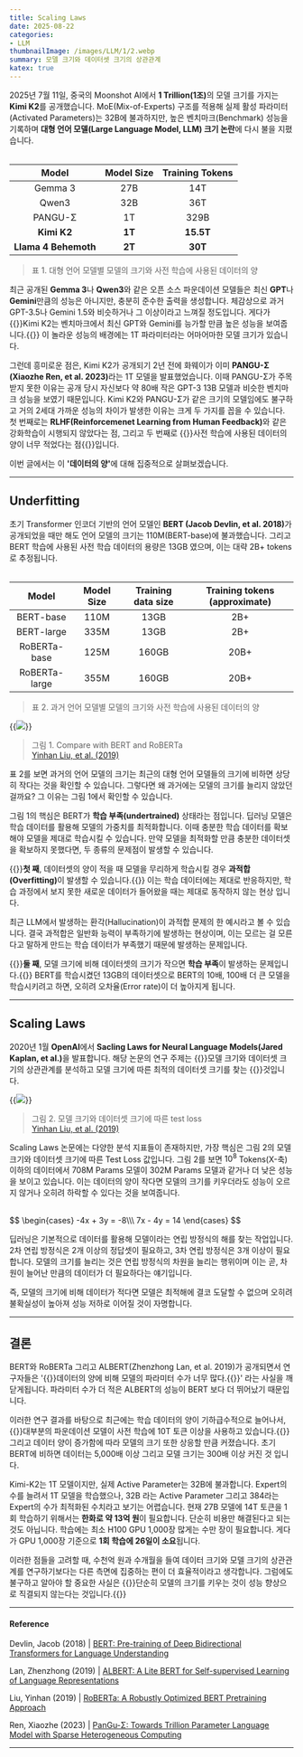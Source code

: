 ```yaml
---
title: Scaling Laws
date: 2025-08-22
categories:
- LLM
thumbnailImage: /images/LLM/1/2.webp
summary: 모델 크기와 데이터셋 크기의 상관관계
katex: true
---
```

2025년 7월 11일, 중국의 Moonshot AI에서 <strong>1 Trillion(1조)</strong>의 모델 크기를 가지는 <strong>Kimi K2</strong>를 공개했습니다. MoE(Mix-of-Experts) 구조를 적용해 실제 활성 파라미터(Activated Parameters)는 32B에 불과하지만, 높은 벤치마크(Benchmark) 성능을 기록하며 <strong>대형 언어 모델(Large Language Model, LLM) 크기 논란</strong>에 다시 불을 지폈습니다.
<br><br>

|Model|Model Size|Training Tokens|
|:-:|:-:|:-:|
|Gemma 3|27B|14T|
|Qwen3|32B|36T|
|PANGU-Σ|1T|329B|
|<strong>Kimi K2</strong>|<strong>1T</strong>|<strong>15.5T</strong>|
|<strong>Llama 4 Behemoth</strong>|<strong>2T</strong>|<strong>30T</strong>|
> 표 1. 대형 언어 모델별  모델의 크기와 사전 학습에 사용된 데이터의 양

최근 공개된 <strong>Gemma 3</strong>나 <strong>Qwen3</strong>와 같은 오픈 소스 파운데이션 모델들은 최신 <strong>GPT</strong>나 <strong>Gemini</strong>만큼의 성능은 아니지만, 충분히 준수한 출력을 생성합니다. 체감상으로 과거 GPT-3.5나 Gemini 1.5와 비슷하거나 그 이상이라고 느껴질 정도입니다. 게다가 {{<hl-text primary>}}Kimi K2는 벤치마크에서 최신 GPT와 Gemini를 능가할 만큼 높은 성능을 보여줍니다.{{</hl-text>}} 이 놀라운 성능의 배경에는 1T 파라미터라는 어마어마한 모델 크기가 있습니다.

그런데 흥미로운 점은, Kimi K2가 공개되기 2년 전에 화웨이가 이미 <strong>PANGU-Σ (Xiaozhe Ren, et al. 2023)</strong>라는 1T 모델을 발표했었습니다. 이때 PANGU-Σ가 주목받지 못한 이유는 공개 당시 자신보다 약 80배 작은 GPT-3 13B 모델과 비슷한 벤치마크 성능을 보였기 때문입니다. Kimi K2와 PANGU-Σ가 같은 크기의 모델임에도 불구하고 거의 2세대 가까운 성능의 차이가 발생한 이유는 크게 두 가지를 꼽을 수 있습니다. 첫 번째로는 <strong>RLHF(Reinforcemenet Learning from Human Feedback)</strong>와 같은 강화학습이 시행되지 않았다는 점, 그리고 두 번째로 {{<hl-text primary>}}사전 학습에 사용된 데이터의 양이 너무 적었다는 점{{</hl-text>}}입니다.

이번 글에서는 이 <strong>'데이터의 양'</strong>에 대해 집중적으로 살펴보겠습니다.

---
## Underfitting
초기 Transformer 인코더 기반의 언어 모델인 <strong>BERT (Jacob Devlin, et al. 2018)</strong>가 공개되었을 때만 해도 언어 모델의 크기는 110M(BERT-base)에 불과했습니다. 그리고 BERT 학습에 사용된 사전 학습 데이터의 용량은 13GB 였으며, 이는 대략 2B+ tokens로 추정됩니다.
<br><br>

|Model|Model Size|Training data size|Training tokens (approximate)|
|:-:|:-:|:-:|:-:|
|BERT-base|110M|13GB|2B+|
|BERT-large|335M|13GB|2B+|
|RoBERTa-base|125M|160GB|20B+|
|RoBERTa-large|355M|160GB|20B+|
> 표 2. 과거 언어 모델별 모델의 크기와 사전 학습에 사용된 데이터의 양

{{<image classes="fig-90 center" src="/images/LLM/1/1.webp">}}
> 그림 1. Compare with BERT and RoBERTa<br>
[Yinhan Liu, et al. (2019)](https://arxiv.org/abs/1907.11692)

표 2를 보면 과거의 언어 모델의 크기는 최근의 대형 언어 모델들의 크기에 비하면 상당히 작다는 것을 확인할 수 있습니다. 그렇다면 왜 과거에는 모델의 크기를 늘리지 않았던 걸까요? 그 이유는 그림 1에서 확인할 수 있습니다.

그림 1의 핵심은 BERT가 <strong>학습 부족(undertrained)</strong> 상태라는 점입니다. 딥러닝 모델은 학습 데이터를 활용해 모델의 가중치를 최적화합니다. 이때 충분한 학습 데이터를 확보해야 모델을 제대로 학습시킬 수 있습니다. 만약 모델을 최적화할 만큼 충분한 데이터셋을 확보하지 못했다면, 두 종류의 문제점이 발생할 수 있습니다.

{{<hl-text primary>}}<strong>첫 째</strong>, 데이터셋의 양이 적을 때 모델을 무리하게 학습시킬 경우 <strong>과적합(Overfitting)</strong>이 발생할 수 있습니다.{{</hl-text>}} 이는 학습 데이터에는 제대로 반응하지만, 학습 과정에서 보지 못한 새로운 데이터가 들어왔을 때는 제대로 동작하지 않는 현상 입니다.

최근 LLM에서 발생하는 환각(Hallucination)이 과적합 문제의 한 예시라고 볼 수 있습니다. 결국 과적합은 일반화 능력이 부족하기에 발생하는 현상이며, 이는 모르는 걸 모른다고 말하게 만드는 학습 데이터가 부족했기 때문에 발생하는 문제입니다.

{{<hl-text primary>}}<strong>둘 째</strong>, 모델 크기에 비해 데이터셋의 크기가 작으면 <strong>학습 부족</strong>이 발생하는 문제입니다.{{</hl-text>}} BERT를 학습시켰던 13GB의 데이터셋으로 BERT의 10배, 100배 더 큰 모델을 학습시키려고 하면, 오히려 오차율(Error rate)이 더 높아지게 됩니다.

---
## Scaling Laws
2020년 1월 <strong>OpenAI</strong>에서 <strong>Sacling Laws for Neural Language Models(Jared Kaplan, et al.)</strong>을 발표합니다. 해당 논문의 연구 주제는 {{<hl-text primary>}}모델 크기와 데이터셋 크기의 상관관계를 분석하고 모델 크기에 따른 최적의 데이터셋 크기를 찾는 {{</hl-text>}}것입니다.

{{<image classes="fig-90 center" src="/images/LLM/1/2.webp">}}
> 그림 2. 모델 크기와 데이터셋 크기에 따른 test loss<br>
[Yinhan Liu, et al. (2019)](https://arxiv.org/abs/1907.11692)

Scaling Laws 논문에는 다양한 분석 지표들이 존재하지만, 가장 핵심은 그림 2의 모델 크기와 데이터셋 크기에 따른 Test Loss 값입니다. 그림 2를 보면 $10^8$ Tokens(X-축) 이하의 데이터에서 708M Params 모델이 302M Params 모델과 같거나 더 낮은 성능을 보이고 있습니다. 이는 데이터의 양이 작다면 모델의 크기를 키우더라도 성능이 오르지 않거나 오히려 하락할 수 있다는 것을 보여줍니다. 

<br>
$$
\begin{cases}
-4x + 3y = -8\\\
7x - 4y = 14
\end{cases}
$$
<br>

딥러닝은 기본적으로 데이터를 활용해 모델이라는 연립 방정식의 해를 찾는 작업입니다. 2차 연립 방정식은 2개 이상의 정답셋이 필요하고, 3차 연립 방정식은 3개 이상이 필요합니다. 모델의 크기를 늘리는 것은 연립 방정식의 차원을 늘리는 행위이며 이는 곧, 차원이 늘어난 만큼의 데이터가 더 필요하다는 얘기입니다.

즉, 모델의 크기에 비해 데이터가 적다면 모델은 최적해에 결코 도달할 수 없으며 오히려 불확실성이 높아져 성능 저하로 이어질 것이 자명합니다.

---
## 결론
BERT와 RoBERTa 그리고 ALBERT(Zhenzhong Lan, et al. 2019)가 공개되면서 연구자들은 '{{<hl-text primary>}}데이터의 양에 비해 모델의 파라미터 수가 너무 많다.{{</hl-text>}}' 라는 사실을 깨닫게됩니다. 파라미터 수가 더 적은 ALBERT의 성능이 BERT 보다 더 뛰어났기 때문입니다.

이러한 연구 결과를 바탕으로 최근에는 학습 데이터의 양이 기하급수적으로 늘어나서, {{<hl-text primary>}}대부분의 파운데이션 모델이 사전 학습에 10T 토큰 이상을 사용하고 있습니다.{{</hl-text>}} 그리고 데이터 양이 증가함에 따라 모델의 크기 또한 상응할 만큼 커졌습니다. 초기 BERT에 비하면 데이터는 5,000배 이상 그리고 모델 크기는 300배 이상 커진 것 입니다.

Kimi-K2는 1T 모델이지만, 실제 Active Parameter는 32B에 불과합니다. Expert의 수를 늘려서 1T 모델을 학습했으나, 32B 라는 Active Parameter 그리고 384라는 Expert의 수가 최적화된 수치라고 보기는 어렵습니다. 현재 27B 모델에 14T 토큰을 1회 학습하기 위해서는 **한화로 약 13억 원**이 필요합니다. 단순히 비용만 해결된다고 되는 것도 아닙니다. 학습에는 최소 H100 GPU 1,000장 많게는 수만 장이 필요합니다. 게다가 GPU 1,000장 기준으로 **1회 학습에 26일이 소요**됩니다.

이러한 점들을 고려할 때, 수천억 원과 수개월을 들여 데이터 크기와 모델 크기의 상관관계를 연구하기보다는 다른 측면에 집중하는 편이 더 효율적이라고 생각합니다. 그럼에도 불구하고 알아야 할 중요한 사실은 {{<hl-text primary>}}단순히 모델의 크기를 키우는 것이 성능 향상으로 직결되지 않는다는 것입니다.{{</hl-text>}}

---
#### Reference

Devlin, Jacob (2018) | [BERT: Pre-training of Deep Bidirectional Transformers for Language Understanding](https://arxiv.org/abs/1810.04805)

Lan, Zhenzhong (2019) | [ALBERT: A Lite BERT for Self-supervised Learning of Language Representations](https://arxiv.org/abs/1909.11942)

Liu, Yinhan (2019) | [RoBERTa: A Robustly Optimized BERT Pretraining Approach](https://arxiv.org/abs/1907.11692)

Ren, Xiaozhe (2023) | [PanGu-Σ: Towards Trillion Parameter Language Model with Sparse Heterogeneous Computing](https://arxiv.org/abs/2303.10845)





---